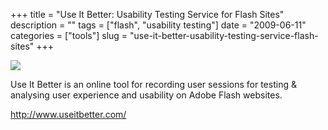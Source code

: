 +++
title = "Use It Better: Usability Testing Service for Flash Sites"
description = ""
tags = ["flash", "usability testing"]
date = "2009-06-11"
categories = ["tools"]
slug = "use-it-better-usability-testing-service-flash-sites"
+++


<div class="tool-screenshot mb1"><a href="http://www.useitbetter.com/"><img id="bluga-thumbnail-2818" class="bluga-thumbnail custom" src="//media.konigi.com/bluga/
wt5231a6fedfd29_custom.jpg"/></a></div><p>Use It Better is an online tool for recording user sessions for testing &amp; analysing user experience and usability on Adobe Flash websites.</p>
  
<p><a href="http://www.useitbetter.com/">http://www.useitbetter.com/</a></p>
      
